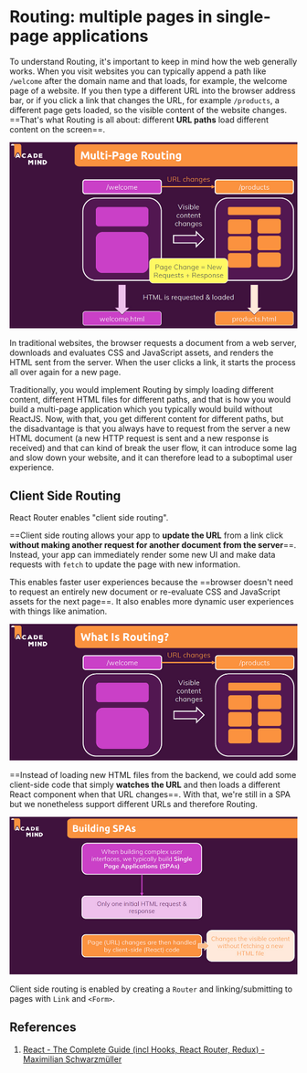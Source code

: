 # Routing: multiple pages in single-page applications

To understand Routing, it's important to keep in mind how the web generally works. When you visit websites you can typically append a path like `/welcome` after the domain name and that loads, for example, the welcome page of a website. If you then type a different URL into the browser address bar, or if you click a link that changes the URL, for example `/products`, a different page gets loaded, so the visible content of the website changes. ==That's what Routing is all about: different **URL paths** load different content on the screen==.

![Routing_multiple_pages_in_SPA1](../../img/Routing_multiple_pages_in_SPA1.jpg)

In traditional websites, the browser requests a document from a web server, downloads and evaluates CSS and JavaScript assets, and renders the HTML sent from the server. When the user clicks a link, it starts the process all over again for a new page.

Traditionally, you would implement Routing by simply loading different content, different HTML files for different paths, and that is how you would build a multi-page application which you typically would build without ReactJS. Now, with that, you get different content for different paths, but the disadvantage is that you always have to request from the server a new HTML document (a new HTTP request is sent and a new response is received) and that can kind of break the user flow, it can introduce some lag and slow down your website, and it can therefore lead to a suboptimal user experience.

## Client Side Routing

React Router enables "client side routing".

==Client side routing allows your app to **update the URL** from a link click **without making another request for another document from the server**==. Instead, your app can immediately render some new UI and make data requests with `fetch` to update the page with new information.

This enables faster user experiences because the ==browser doesn't need to request an entirely new document or re-evaluate CSS and JavaScript assets for the next page==. It also enables more dynamic user experiences with things like animation.

![Routing_multiple_pages_in_SPA](../../img/Routing_multiple_pages_in_SPA.jpg)

==Instead of loading new HTML files from the backend, we could add some client-side code that simply **watches the URL** and then loads a different React component when that URL changes==. With that, we're still in a SPA but we nonetheless support different URLs and therefore Routing.

![Routing_multiple_pages_in_SPA2](../../img/Routing_multiple_pages_in_SPA2.jpg)

Client side routing is enabled by creating a `Router` and linking/submitting to pages with `Link` and `<Form>`.

## References

1. [React - The Complete Guide (incl Hooks, React Router, Redux) - Maximilian Schwarzmüller](https://www.udemy.com/course/react-the-complete-guide-incl-redux/)
